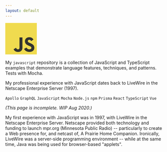 ```yaml
---
layout: default
---
```


![JavaScript](../img/small-logo-100px-javascript.png)

My `javascript` repository is a collection of JavaScript and TypeScript examples that demonstrate language features, techniques, and patterns. Tests with Mocha.
                              
My professional experience with JavaScript dates back to LiveWire in the Netscape Enterprise Server (1997).
                              
`Apollo` `GraphQL` `JavaScript` `Mocha` `Node.js` `npm` `Prisma` `React` `TypeScript` `Vue`


_(This page is incomplete. WIP Aug 2020.)_

My first experience with JavaScript was in 1997, with LiveWire in the Netscape Enterprise Server. Netscape provided both technology and funding to launch mpr.org (Minnesota Public Radio) -- particularly to create a Web presence for, and netcast of, A Prairie Home Companion. Ironically, LiveWire was a server-side programming environment -- while at the same time, Java was being used for browser-based "applets".


